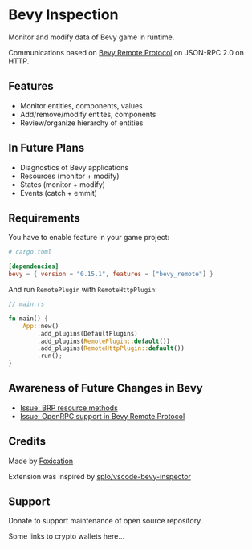 # Bevy Inspection

Monitor and modify data of Bevy game in runtime.

Communications based on [Bevy Remote Protocol](https://docs.rs/bevy/latest/bevy/remote/index.html) on JSON-RPC 2.0 on HTTP.

## Features

- Monitor entities, components, values
- Add/remove/modify entites, components
- Review/organize hierarchy of entities

## In Future Plans

- Diagnostics of Bevy applications
- Resources (monitor + modify)
- States (monitor + modify)
- Events (catch + emmit)

## Requirements

You have to enable feature in your game project:

```toml
# cargo.toml

[dependencies]
bevy = { version = "0.15.1", features = ["bevy_remote"] }
```

And run `RemotePlugin` with `RemoteHttpPlugin`:

```rust
// main.rs

fn main() {
    App::new()
        .add_plugins(DefaultPlugins)
        .add_plugins(RemotePlugin::default())
        .add_plugins(RemoteHttpPlugin::default())
        .run();
}
```

## Awareness of Future Changes in Bevy

- [Issue: BRP resource methods](https://github.com/bevyengine/bevy/pull/17423)
- [Issue: OpenRPC support in Bevy Remote Protocol](https://github.com/bevyengine/bevy/issues/16744)

## Credits

Made by [Foxication](https://github.com/foxication)

Extension was inspired by [splo/vscode-bevy-inspector](https://github.com/splo/vscode-bevy-inspector)

## Support

Donate to support maintenance of open source repository.

Some links to crypto wallets here...
